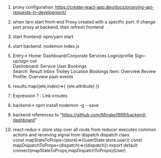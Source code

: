 1. proxy configuration: https://create-react-app.dev/docs/proxying-api-requests-in-development/

2. when tarn start front-end Proxy created with a specific port. if change port proxy at backend, then refresh frontend

3. start frontend: npm/yarn start
4. start backend: nodemon index.js
5. Entry->
    Home: Dashboard/Corporate   Services   Login/profile   Sign-up/sign-out    
    Dashoboard: Service     User    Bookings    
    Search:     Result      Inbox   Trolley     Location    Bookings
    Item:   Overview    Review
    Profile:    Overview    past-events
6.  results.map((ele,index)=>{
    <tag key={index}>{ele.attribute}</tag>
})
7. Expression ? : Link->routes
8. backend-> npm install nodemon -g --save
9. backend references to "https://github.com/Mingke1999/backend-dashboard"
10. react-redux-> store stay over all route from <Outlet/>
    reducer executes common actions and receiving signal from dispatch
    dispatch class  
    const mapStateToProps=(store)=>({userState:store.user})
    const mapDispatchToProps=(dispatch)=>({dispatch})
    export default connect(mapStateToProps,mapDispatchToProps)(User)